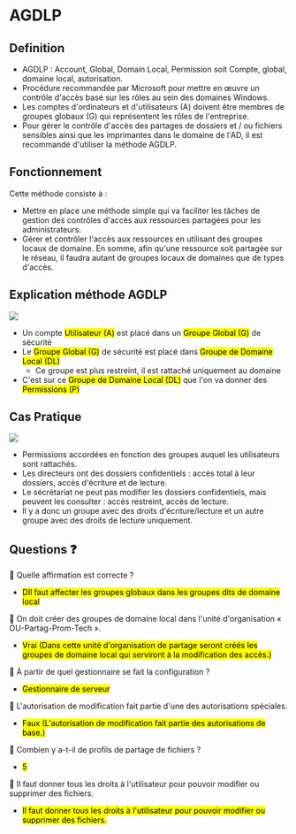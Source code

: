 # AGDLP

## Definition

- AGDLP : Account, Global, Domain Local, Permission soit Compte, global, domaine local, autorisation.
- Procédure recommandée par Microsoft pour mettre en œuvre un contrôle d'accès basé sur les rôles au sein des domaines Windows.
- Les comptes d'ordinateurs et d'utilisateurs (A) doivent être membres de groupes globaux (G) qui représentent les rôles de l'entreprise.
- Pour gérer le contrôle d'accès des partages de dossiers et / ou fichiers sensibles ainsi que les imprimantes dans le domaine de l'AD, il est recommandé d'utiliser la méthode AGDLP.

## Fonctionnement

Cette méthode consiste à :
- Mettre en place une méthode simple qui va faciliter les tâches de gestion des contrôles d'accès aux ressources partagées pour les administrateurs.
- Gérer et contrôler l'accès aux ressources en utilisant des groupes locaux de domaine. En somme, afin qu'une ressource soit partagée sur le réseau, il faudra autant de groupes locaux de domaines que de types d'accès.

## Explication méthode AGDLP

![](/explication-methode-AGDLP.png)

- Un compte <mark>Utilisateur (A)</mark> est placé dans un <mark>Groupe Global (G)</mark> de sécurité
- Le <mark>Groupe Global (G)</mark> de sécurité est placé dans <mark>Groupe de Domaine Local (DL)</mark>
    - Ce groupe est plus restreint, il est rattaché uniquement au domaine
- C'est sur ce <mark>Groupe de Domaine Local (DL)</mark> que l'on va donner des <mark>Permissions (P)</mark>

## Cas Pratique

![](/cas-pratique-AGDLP.png)

- Permissions accordées en fonction des groupes auquel les utilisateurs sont rattachés.
- Les directeurs ont des dossiers confidentiels : accès total à leur dossiers, accès d'écriture et de lecture.
- Le sécrétariat ne peut pas modifier les dossiers confidentiels, mais peuvent les consulter : accès restreint, accès de lecture.
- Il y a donc un groupe avec des droits d'écriture/lecture et un autre groupe avec des droits de lecture uniquement.


## Questions ❓

💬 Quelle affirmation est correcte ?
- <mark class="purple">DIl faut affecter les groupes globaux dans les groupes dits de domaine local</mark><br>

💬 On doit créer des groupes de domaine local dans l'unité d'organisation « OU-Partag-Prom-Tech ».
- <mark class="purple">Vrai (Dans cette unité d'organisation de partage seront créés les groupes de domaine local qui serviront à la modification des accès.)</mark><br>

💬 À partir de quel gestionnaire se fait la configuration ?
- <mark class="purple">Gestionnaire de serveur</mark><br>

💬 L'autorisation de modification fait partie d'une des autorisations spéciales.
- <mark class="purple">Faux (L'autorisation de modification fait partie des autorisations de base.)</mark><br>

💬 Combien y a-t-il de profils de partage de fichiers ?
- <mark class="purple">5</mark><br>

💬 Il faut donner tous les droits à l'utilisateur pour pouvoir modifier ou supprimer des fichiers.
- <mark class="purple">Il faut donner tous les droits à l'utilisateur pour pouvoir modifier ou supprimer des fichiers.</mark><br>